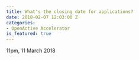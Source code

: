 ```yaml
---
title: What's the closing date for applications?
date: 2018-02-07 12:03:00 Z
categories:
- OpenActive Accelerator
is_featured: true
---
```


11pm, 11 March 2018